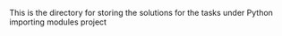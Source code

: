This is the directory for storing the solutions for the tasks under Python importing modules project

